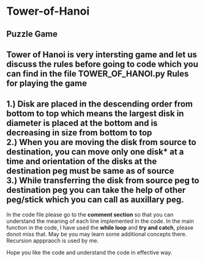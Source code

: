 # Tower-of-Hanoi
Puzzle Game
---

Tower of Hanoi is very intersting game and let us discuss the rules before going to code which you can find in the file TOWER_OF_HANOI.py
Rules for playing the game  
---
 1.) Disk are placed in the **descending** order from bottom to top which means the largest disk in diameter is placed at the bottom and is decreasing in size from bottom to top  
 2.) When you are moving the disk from source to destination, you can move **only one disk*** at a time and orientation of the disks at the destination peg must be same as of source  
 3.) While transferring the disk from source peg to destination peg you can take the help of other peg/stick which you can call as **auxillary peg**.  
---  
In the code file please go to the **comment section** so that you can understand the meaning of each line implemented in the code. In the  main function in the code, I have used the **while loop** and **try and catch**, please donot miss that. May be you may learn some additional concepts there. Recursion apppraoch is used by me.

 Hope you like the code and understand the code in effective way.
